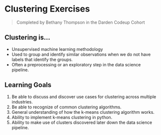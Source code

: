 # Clustering Exercises 
> Completed by Bethany Thompson in the Darden Codeup Cohort  
## Clustering is...
- Unsupervised machine learning methodology
- Used to group and identify similar observations when we do not have labels that identify the groups.
- Often a preprocessing or an exploratory step in the data science pipeline.  

## Learning Goals
1. Be able to discuss and discover use cases for clustering across multiple industries.
2. Be able to recognize of common clustering algorithms.
3. General understanding of how the k-means clustering algorithm works.
4. Ability to implement k-means clustering in python.
5. Ability to make use of clusters discovered later down the data science pipeline.
